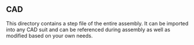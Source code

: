 ## CAD

This directory contains a step file of the entire assembly. It can be imported into any CAD suit and can be referenced during assembly as well as modified based on your own needs.

